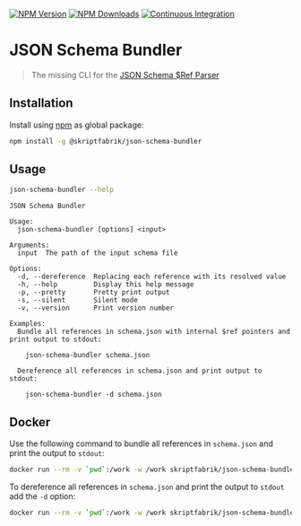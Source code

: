 [![NPM Version](https://img.shields.io/npm/v/@skriptfabrik/json-schema-bundler)](https://www.npmjs.com/package/@skriptfabrik/json-schema-bundler)
[![NPM Downloads](https://img.shields.io/npm/dt/@skriptfabrik/json-schema-bundler)](https://www.npmjs.com/package/@skriptfabrik/json-schema-bundler)
[![Continuous Integration](https://img.shields.io/github/actions/workflow/status/skriptfabrik/json-schema-bundler/ci.yml)](https://github.com/skriptfabrik/json-schema-bundler/actions/workflows/ci.yml)

# JSON Schema Bundler

> The missing CLI for the [JSON Schema $Ref Parser](https://github.com/APIDevTools/json-schema-ref-parser)

## Installation

Install using [npm](https://docs.npmjs.com/about-npm/) as global package:

```bash
npm install -g @skriptfabrik/json-schema-bundler
```

## Usage

```bash
json-schema-bundler --help
```

```text
JSON Schema Bundler

Usage:
  json-schema-bundler [options] <input>

Arguments:
  input  The path of the input schema file

Options:
  -d, --dereference  Replacing each reference with its resolved value
  -h, --help         Display this help message
  -p, --pretty       Pretty print output
  -s, --silent       Silent mode
  -v, --version      Print version number

Examples:
  Bundle all references in schema.json with internal $ref pointers and print output to stdout:

    json-schema-bundler schema.json

  Dereference all references in schema.json and print output to stdout:

    json-schema-bundler -d schema.json
```

## Docker

Use the following command to bundle all references in `schema.json` and print the output to `stdout`:

```bash
docker run --rm -v `pwd`:/work -w /work skriptfabrik/json-schema-bundler schema.json
```

To dereference all references in `schema.json` and print the output to `stdout` add the `-d` option:

```bash
docker run --rm -v `pwd`:/work -w /work skriptfabrik/json-schema-bundler -d schema.json
```
